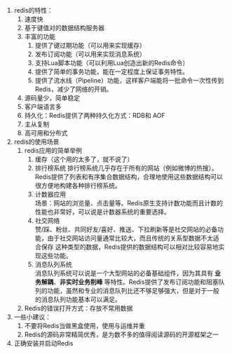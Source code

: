 
1. redis的特性： 
    1. 速度快
    1. 基于键值对的数据结构服务器
    1. 丰富的功能
        1. 提供了键过期功能（可以用来实现缓存）
        1. 发布订阅功能（可以用来实现消息系统）
        1. 支持Lua脚本功能（可以利用Lua创造出新的Redis命令）
        1. 提供了简单的事务功能，能在一定程度上保证事务特性。
        1. 提供了流水线（Pipeline）功能，这样客户端能将一批命令一次性传到 Redis，减少了网络的开销。
    1. 源码量少，简单稳定
    1. 客户端语言多
    1. 持久化：Redis提供了两种持久化方式：RDB和 AOF
    1. 主从复制
    1. 高可用和分布式
1. redis的使用场景
    1. redis应用的简单举例
        1. 缓存（这个用的太多了，就不说了）
        1. 排行榜系统
            排行榜系统几乎存在于所有的网站（例如微博的热搜）。Redis提供了列表和有序集合数据结构，合理地使用这些数据结构可以很方便地构建各种排行榜系统。
        1. 计数器应用  
            场景：网站的浏览量、点击量等。Redis原生支持计数功能而且计数的性能也非常好，可以说是计数器系统的重要选择。
        1. 社交网络  
            赞/踩、粉丝、共同好友/喜好、推送、下拉刷新等是社交网站的必备功能，由于社交网站访问量通常比较大，而且传统的关系型数据不太适合保存 这种类型的数据，Redis提供的数据结构可以相对比较容易地实现这些功能。
        1. 消息队列系统  
            消息队列系统可以说是一个大型网站的必备基础组件，因为其具有 __业务解耦__、__非实时业务削峰__ 等特性。Redis提供了发布订阅功能和阻塞队列的功能，虽然和专业的消息队列比还不够足够强大，但是对于一般的消息队列功能基本可以满足。
    1. Redis的错误打开方式：存放不常用数据
1. 一些小建议： 
    1. 不要将Redis当做黑盒使用，使用与运维并重
    1. Redis的源码非常精简优秀，是为数不多的值得阅读源码的开源框架之一
1. 正确安装并启动Redis
    ``` sh
    
    ```





